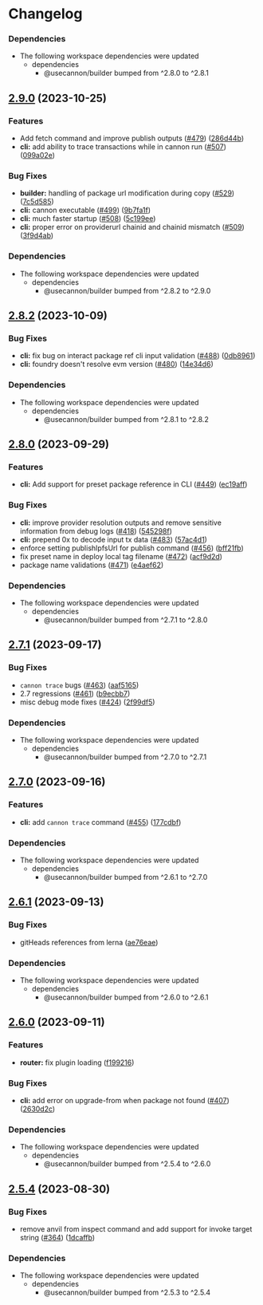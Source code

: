 # Changelog

### Dependencies

* The following workspace dependencies were updated
  * dependencies
    * @usecannon/builder bumped from ^2.8.0 to ^2.8.1

## [2.9.0](https://github.com/usecannon/cannon/compare/v2.8.2...v2.9.0) (2023-10-25)


### Features

* Add fetch command and improve publish outputs ([#479](https://github.com/usecannon/cannon/issues/479)) ([286d44b](https://github.com/usecannon/cannon/commit/286d44b248efd5352cb68a54a25304a201264ddc))
* **cli:** add ability to trace transactions while in cannon run ([#507](https://github.com/usecannon/cannon/issues/507)) ([099a02e](https://github.com/usecannon/cannon/commit/099a02e81e18be3561716f69e5a4a522a57b3d42))


### Bug Fixes

* **builder:** handling of package url modification during copy ([#529](https://github.com/usecannon/cannon/issues/529)) ([7c5d585](https://github.com/usecannon/cannon/commit/7c5d5857770412d0f47b52ee4c8beace9504441d))
* **cli:** cannon executable ([#499](https://github.com/usecannon/cannon/issues/499)) ([9b7fa1f](https://github.com/usecannon/cannon/commit/9b7fa1f32ca99c9aebf3d6fc4e441c17c70fa1c7))
* **cli:** much faster startup ([#508](https://github.com/usecannon/cannon/issues/508)) ([5c199ee](https://github.com/usecannon/cannon/commit/5c199ee4a0977b63a69c12c000e78dc958ccde59))
* **cli:** proper error on providerurl chainid and chainid mismatch ([#509](https://github.com/usecannon/cannon/issues/509)) ([3f9d4ab](https://github.com/usecannon/cannon/commit/3f9d4ab71d9fb8758bf1bee256524feb8fef0fd5))


### Dependencies

* The following workspace dependencies were updated
  * dependencies
    * @usecannon/builder bumped from ^2.8.2 to ^2.9.0

## [2.8.2](https://github.com/usecannon/cannon/compare/v2.8.1...v2.8.2) (2023-10-09)


### Bug Fixes

* **cli:** fix bug on interact package ref cli input validation ([#488](https://github.com/usecannon/cannon/issues/488)) ([0db8961](https://github.com/usecannon/cannon/commit/0db8961c268a57833aa052182a3aea4b11cb6c4d))
* **cli:** foundry doesn't resolve evm version ([#480](https://github.com/usecannon/cannon/issues/480)) ([14e34d6](https://github.com/usecannon/cannon/commit/14e34d67009152e2d9cac07e46d2a6f7f1e4f97b))


### Dependencies

* The following workspace dependencies were updated
  * dependencies
    * @usecannon/builder bumped from ^2.8.1 to ^2.8.2

## [2.8.0](https://github.com/usecannon/cannon/compare/v2.7.1...v2.8.0) (2023-09-29)


### Features

* **cli:** Add support for preset package reference in CLI  ([#449](https://github.com/usecannon/cannon/issues/449)) ([ec19aff](https://github.com/usecannon/cannon/commit/ec19affe86e0fdc6623ae6fc5d5187118757d2f0))


### Bug Fixes

* **cli:** improve provider resolution outputs and remove sensitive information from debug logs ([#418](https://github.com/usecannon/cannon/issues/418)) ([545298f](https://github.com/usecannon/cannon/commit/545298fc3ca03d8e62a1da05200c191d3084d670))
* **cli:** prepend 0x to decode input tx data ([#483](https://github.com/usecannon/cannon/issues/483)) ([57ac4d1](https://github.com/usecannon/cannon/commit/57ac4d14d1505c46b30d348d4e7d0f6008939f74))
* enforce setting publishIpfsUrl for publish command ([#456](https://github.com/usecannon/cannon/issues/456)) ([bff21fb](https://github.com/usecannon/cannon/commit/bff21fb1b81aee605612d36ffb62f7d5e2b2f641))
* fix preset name in deploy local tag filename ([#472](https://github.com/usecannon/cannon/issues/472)) ([acf9d2d](https://github.com/usecannon/cannon/commit/acf9d2d29daf89fead861d7fca0ffbe42e0c6c74))
* package name validations ([#471](https://github.com/usecannon/cannon/issues/471)) ([e4aef62](https://github.com/usecannon/cannon/commit/e4aef62f98ca4364bfb8efc432222f6909c5d082))


### Dependencies

* The following workspace dependencies were updated
  * dependencies
    * @usecannon/builder bumped from ^2.7.1 to ^2.8.0

## [2.7.1](https://github.com/usecannon/cannon/compare/v2.7.0...v2.7.1) (2023-09-17)


### Bug Fixes

* `cannon trace` bugs ([#463](https://github.com/usecannon/cannon/issues/463)) ([aaf5165](https://github.com/usecannon/cannon/commit/aaf516522773e13ca7e5828f5b03cc073bdd7093))
* 2.7 regressions ([#461](https://github.com/usecannon/cannon/issues/461)) ([b9ecbb7](https://github.com/usecannon/cannon/commit/b9ecbb7b2564345babd89c9230247970805b570f))
* misc debug mode fixes ([#424](https://github.com/usecannon/cannon/issues/424)) ([2f99df5](https://github.com/usecannon/cannon/commit/2f99df57d599653f86594ac889a0c30f8fb74c21))


### Dependencies

* The following workspace dependencies were updated
  * dependencies
    * @usecannon/builder bumped from ^2.7.0 to ^2.7.1

## [2.7.0](https://github.com/usecannon/cannon/compare/v2.6.1...v2.7.0) (2023-09-16)


### Features

* **cli:** add `cannon trace` command ([#455](https://github.com/usecannon/cannon/issues/455)) ([177cdbf](https://github.com/usecannon/cannon/commit/177cdbf17e63115e92ffa11f176b93de4ab708ca))


### Dependencies

* The following workspace dependencies were updated
  * dependencies
    * @usecannon/builder bumped from ^2.6.1 to ^2.7.0

## [2.6.1](https://github.com/usecannon/cannon/compare/v2.6.0...v2.6.1) (2023-09-13)


### Bug Fixes

* gitHeads references from lerna ([ae76eae](https://github.com/usecannon/cannon/commit/ae76eaeda3e83ab14a09198449d0e0f096ee7839))


### Dependencies

* The following workspace dependencies were updated
  * dependencies
    * @usecannon/builder bumped from ^2.6.0 to ^2.6.1

## [2.6.0](https://github.com/usecannon/cannon/compare/v2.5.4...v2.6.0) (2023-09-11)


### Features

* **router:** fix plugin loading ([f199216](https://github.com/usecannon/cannon/commit/f1992163722f28eb35b44e73c931e417b3c4ec1a))


### Bug Fixes

* **cli:** add error on upgrade-from when package not found ([#407](https://github.com/usecannon/cannon/issues/407)) ([2630d2c](https://github.com/usecannon/cannon/commit/2630d2ce9db57379aa0a473bac2e736160e72ed7))


### Dependencies

* The following workspace dependencies were updated
  * dependencies
    * @usecannon/builder bumped from ^2.5.4 to ^2.6.0

## [2.5.4](https://github.com/usecannon/cannon/compare/v2.5.3...v2.5.4) (2023-08-30)


### Bug Fixes

* remove anvil from inspect command and add support for invoke target string ([#364](https://github.com/usecannon/cannon/issues/364)) ([1dcaffb](https://github.com/usecannon/cannon/commit/1dcaffbbefad4b03841843f8f0f07c7eaf9fe93b))


### Dependencies

* The following workspace dependencies were updated
  * dependencies
    * @usecannon/builder bumped from ^2.5.3 to ^2.5.4
